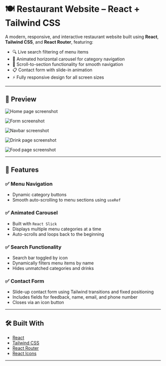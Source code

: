 # 🍽️ Restaurant Website – React + Tailwind CSS

A modern, responsive, and interactive restaurant website built using **React**, **Tailwind CSS**, and **React Router**, featuring:

- 🔍 Live search filtering of menu items  
- 🎠 Animated horizontal carousel for category navigation  
- 🧾 Scroll-to-section functionality for smooth navigation  
- 📋 Contact form with slide-in animation  
- ⚡ Fully responsive design for all screen sizes

---

## 📸 Preview

![Home page screenshot](raw.githubusercontent.com/osazuwamatthewogbebor/restaurant-menu/main/screenshots/home_screenshot.PNG)


![Form screenshot](raw.githubusercontent.com/osazuwamatthewogbebor/restaurant-menu/main/screenshots/form_scrshot.PNG)


![Navbar screenshot](raw.githubusercontent.com/osazuwamatthewogbebor/restaurant-menu/main/screenshots/navbar_scrshot.PNG)


![Drink page screenshot](raw.githubusercontent.com/osazuwamatthewogbebor/restaurant-menu/main/screenshots/drink_scrnshot.PNG)


![Food page screenshot](raw.githubusercontent.com/osazuwamatthewogbebor/restaurant-menu/main/screenshots/food_scrnshot.PNG)


---

## 🚀 Features

### ✅ Menu Navigation
- Dynamic category buttons
- Smooth auto-scrolling to menu sections using `useRef`

### ✅ Animated Carousel
- Built with `React Slick`
- Displays multiple menu categories at a time
- Auto-scrolls and loops back to the beginning

### ✅ Search Functionality
- Search bar toggled by icon
- Dynamically filters menu items by name
- Hides unmatched categories and drinks

### ✅ Contact Form
- Slide-up contact form using Tailwind transitions and fixed positioning
- Includes fields for feedback, name, email, and phone number
- Closes via an icon button

---

## 🛠️ Built With

- [React](https://reactjs.org/)
- [Tailwind CSS](https://tailwindcss.com/)
- [React Router](https://reactrouter.com/)
- [React Icons](https://react-icons.github.io/react-icons/)

---